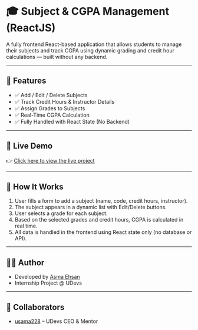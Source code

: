 # 🎓 Subject & CGPA Management (ReactJS)

A fully frontend React-based application that allows students to manage their subjects and track CGPA using dynamic grading and credit hour calculations — built without any backend.

---

## 🚀 Features

- ✅ Add / Edit / Delete Subjects
- ✅ Track Credit Hours & Instructor Details
- ✅ Assign Grades to Subjects
- ✅ Real-Time CGPA Calculation
- ✅ Fully Handled with React State (No Backend)


---

## 🔗 Live Demo

👉 [Click here to view the live project](https://your-deployment-link.com)

>

---

## 🧠 How It Works

1. User fills a form to add a subject (name, code, credit hours, instructor).
2. The subject appears in a dynamic list with Edit/Delete buttons.
3. User selects a grade for each subject.
4. Based on the selected grades and credit hours, CGPA is calculated in real time.
5. All data is handled in the frontend using React state only (no database or API).

---

## 👨‍💻 Author

- Developed by [Asma Ehsan](https://github.com/Asma-Ehsan)
- Internship Project @ UDevs

---

## 🤝 Collaborators

- [usama228](https://github.com/usama228) – UDevs CEO & Mentor

